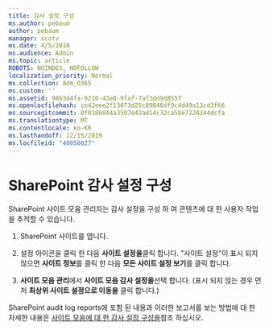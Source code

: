 ```yaml
---
title: 감사 설정 구성
ms.author: pebaum
author: pebaum
manager: scotv
ms.date: 4/5/2018
ms.audience: Admin
ms.topic: article
ROBOTS: NOINDEX, NOFOLLOW
localization_priority: Normal
ms.collection: Adm_O365
ms.custom: ''
ms.assetid: 98b3d4fa-9210-43e8-9faf-7af3dd9d8557
ms.openlocfilehash: ce42eee2f13073d25c89046df9c4d49a13cd3f66
ms.sourcegitcommit: 0f0186044a3597e42ad14c32ca58e7224344dcfa
ms.translationtype: MT
ms.contentlocale: ko-KR
ms.lasthandoff: 12/15/2019
ms.locfileid: "40050027"
---
```

# <a name="configure-sharepoint-audit-settings"></a>SharePoint 감사 설정 구성

SharePoint 사이트 모음 관리자는 감사 설정을 구성 하 여 콘텐츠에 대 한 사용자 작업을 추적할 수 있습니다.
  
1. SharePoint 사이트를 엽니다.
    
2. 설정 아이콘을 클릭 한 다음 **사이트 설정을**클릭 합니다. "사이트 설정"이 표시 되지 않으면 **사이트 정보**를 클릭 한 다음 **모든 사이트 설정 보기**를 클릭 합니다.
    
3. **사이트 모음 관리**에서 **사이트 모음 감사 설정을**선택 합니다. (표시 되지 않는 경우 먼저 **최상위 사이트 설정으로 이동을** 클릭 합니다.) 
    
SharePoint audit log reports에 포함 된 내용과 이러한 보고서를 보는 방법에 대 한 자세한 내용은 [사이트 모음에 대 한 감사 설정 구성을](https://go.microsoft.com/fwlink/?linkid=404050)참조 하십시오.
  

